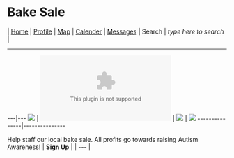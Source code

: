 # Bake Sale

| [Home](https://pdc1601.github.io/SWEN-101-Group1/) | [Profile](https://pdc1601.github.io/SWEN-101-Group1/profile) | [Map](https://pdc1601.github.io/SWEN-101-Group1/map) | [Calender](https://pdc1601.github.io/SWEN-101-Group1/calendar) | [Messages](https://pdc1601.github.io/SWEN-101-Group1/messages) | Search | *type here to search* | 

------------------------------------------------
---|---
![ ](https://static.boredpanda.com/blog/wp-content/uploads/2015/08/totoro-cakes-34__605.jpg) | ![ ](https://images.squarespace-cdn.com/content/v1/560dbc25e4b0969564758eb5/1484339676779-W306SLWE0G0FPO2GB59F/ke17ZwdGBToddI8pDm48kKAwwdAfKsTlKsCcElEApLR7gQa3H78H3Y0txjaiv_0fDoOvxcdMmMKkDsyUqMSsMWxHk725yiiHCCLfrh8O1z5QPOohDIaIeljMHgDF5CVlOqpeNLcJ80NK65_fV7S1UegTYNQkRo-Jk4EWsyBNhwKrKLo5CceA1-Tdpfgyxoog5ck0MD3_q0rY3jFJjjoLbQ/Totoro+Cafe+%2B+www.thetravelpockets.com) | ![ ](http://ironchefjabes.page.ph/regali/wp-content/uploads/2019/03/Kpop-BT21-Cupcakes_BTS_-K-pop_Mang_Tata_Chimmy_Cooky_Van_RJ_Shooky_Koya_Korean_Kdrama.jpg) | ![ ](http://mymodernmet.com/wp/wp-content/uploads/2017/02/melly-eats-world-animal-macarons-6.jpg)
---------------|---------------

Help staff our local bake sale. All profits go towards raising Autism Awareness!
| **Sign Up** |
| --- |
